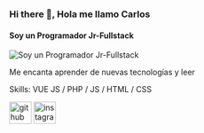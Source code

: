 ### Hi there 👋, Hola me llamo Carlos
#### Soy un Programador Jr-Fullstack
![Soy un Programador Jr-Fullstack](https://png.pngitem.com/pimgs/s/174-1747814_php-logo-programmer-computer-software-elephant-php-logo.png)

Me encanta aprender de nuevas tecnologías y leer

Skills: VUE JS / PHP / JS / HTML / CSS



[<img src='https://cdn.jsdelivr.net/npm/simple-icons@3.0.1/icons/github.svg' alt='github' height='40'>](https://github.com/CarlosAndDevs)  [<img src='https://cdn.jsdelivr.net/npm/simple-icons@3.0.1/icons/instagram.svg' alt='instagram' height='40'>](https://www.instagram.com/crlos68/)  


